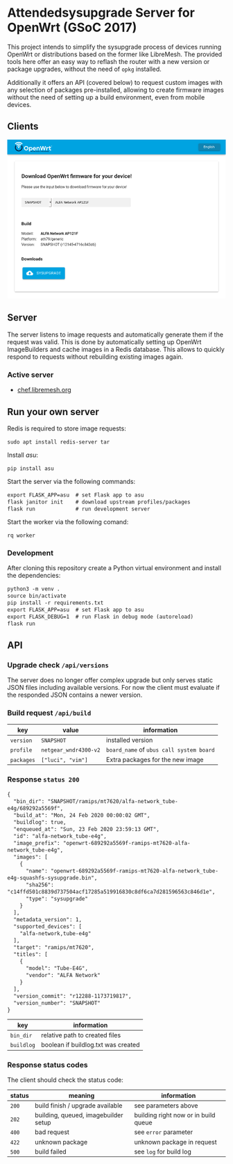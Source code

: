 # Attendedsysupgrade Server for OpenWrt (GSoC 2017)

This project intends to simplify the sysupgrade process of devices running
OpenWrt or distributions based on the former like LibreMesh. The provided tools
here offer an easy way to reflash the router with a new version or package
upgrades, without the need of `opkg` installed.

Additionally it offers an API (covered below) to request custom images with any
selection of packages pre-installed, allowing to create firmware images without the need
of setting up a build environment, even from mobile devices.

## Clients

![yafs](misc/yafs.png)

## Server

The server listens to image requests and automatically generate them if the
request was valid. This is done by automatically setting up OpenWrt
ImageBuilders and cache images in a Redis database. This allows to quickly
respond to requests without rebuilding existing images again.

### Active server

-   [chef.libremesh.org](https://chef.libremesh.org)

## Run your own server

Redis is required to store image requests:

    sudo apt install redis-server tar

Install *asu*:

    pip install asu

Start the server via the following commands:

    export FLASK_APP=asu  # set Flask app to asu
    flask janitor init    # download upstream profiles/packages
    flask run             # run development server

Start the worker via the following comand:

    rq worker


### Development

After cloning this repository create a Python virtual environment and install
the dependencies:

    python3 -m venv .
    source bin/activate
    pip install -r requirements.txt
    export FLASK_APP=asu  # set Flask app to asu
    export FLASK_DEBUG=1  # run Flask in debug mode (autoreload)
    flask run

## API

### Upgrade check `/api/versions`

The server does no longer offer complex upgrade but only serves static JSON
files including available versions. For now the client must evaluate if the
responded JSON contains a newer version.

### Build request `/api/build`

| key        | value                 | information                              |
| ---------- | --------------------- | ---------------------------------------- |
| `version`  | `SNAPSHOT`            | installed version                        |
| `profile`  | `netgear_wndr4300-v2` | `board_name` of `ubus call system board` |
| `packages` | `["luci", "vim"]`     | Extra packages for the new image         |

### Response `status 200`

```
{
  "bin_dir": "SNAPSHOT/ramips/mt7620/alfa-network_tube-e4g/689292a5569f",
  "build_at": "Mon, 24 Feb 2020 00:00:02 GMT",
  "buildlog": true,
  "enqueued_at": "Sun, 23 Feb 2020 23:59:13 GMT",
  "id": "alfa-network_tube-e4g",
  "image_prefix": "openwrt-689292a5569f-ramips-mt7620-alfa-network_tube-e4g",
  "images": [
    {
      "name": "openwrt-689292a5569f-ramips-mt7620-alfa-network_tube-e4g-squashfs-sysupgrade.bin",
      "sha256": "c14ffd501c8839d737504acf17285a519916830c8df6ca7d281596563c846d1e",
      "type": "sysupgrade"
    }
  ],
  "metadata_version": 1,
  "supported_devices": [
    "alfa-network,tube-e4g"
  ],
  "target": "ramips/mt7620",
  "titles": [
    {
      "model": "Tube-E4G",
      "vendor": "ALFA Network"
    }
  ],
  "version_commit": "r12288-1173719817",
  "version_number": "SNAPSHOT"
}

```

| key        | information                         |
| ---------- | ----------------------------------- |
| `bin_dir`  | relative path to created files      |
| `buildlog` | boolean if buildlog.txt was created |

### Response status codes

The client should check the status code:

| status | meaning                              | information                          |
| ------ | ------------------------------------ | ------------------------------------ |
| `200`  | build finish / upgrade available     | see parameters above                 |
| `202`  | building, queued, imagebuilder setup | building right now or in build queue |
| `400`  | bad request                          | see `error` parameter                |
| `422`  | unknown package                      | unknown package in request           |
| `500`  | build failed                         | see `log` for build log              |
